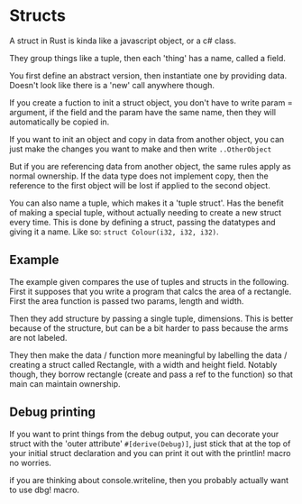 # Structs

A struct in Rust is kinda like a javascript object, or a c# class.

They group things like a tuple, then each 'thing' has a name, called a field.

You first define an abstract version, then instantiate one by providing data. Doesn't look like there is a 'new' call anywhere though. 

If you create a fuction to init a struct object, you don't have to write param = argument, if the field and the param have the same name, then they will automatically be copied in.

If you want to init an object and copy in data from another object, you can just make the changes you want to make and then write `..OtherObject` 

But if you are referencing data from another object, the same rules apply as normal ownership. If the data type does not implement copy, then the reference to the first object will be lost if applied to the second object. 

You can also name a tuple, which makes it a 'tuple struct'. Has the benefit of making a special tuple, without actually needing to create a new struct every time. This is done by defining a struct, passing the datatypes and giving it a name. Like so: `struct Colour(i32, i32, i32)`.

## Example

The example given compares the use of tuples and structs in the following. First it supposes that you write a program that calcs the area of a rectangle. First the area function is passed two params, length and width.

Then they add structure by passing a single tuple, dimensions. This is better because of the structure, but can be a bit harder to pass because the arms are not labeled. 

They then make the data / function more meaningful by labelling the data / creating a struct called Rectangle, with a width and height field. Notably though, they borrow rectangle (create and pass a ref to the function) so that main can maintain ownership.

## Debug printing

If you want to print things from the debug output, you can decorate your struct with the 'outer attribute' `#[derive(Debug)]`, just stick that at the top of your initial struct declaration and you can print it out with the printlin! macro no worries.

if you are thinking about console.writeline, then you probably actually want to use dbg! macro.
